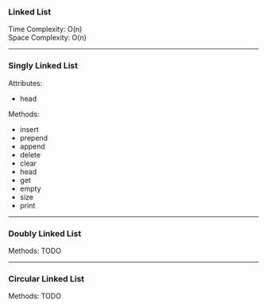 ### Linked List

Time Complexity: O(n)\
Space Complexity: O(n)

---

### Singly Linked List

Attributes:

- head

Methods:

- insert
- prepend
- append
- delete
- clear
- head
- get
- empty
- size
- print

---

### Doubly Linked List

Methods:
TODO

---

### Circular Linked List

Methods:
TODO

